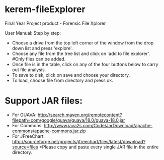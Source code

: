 # kerem-fileExplorer
Final Year Project product - Forensic File Xplorer

User Manual: Step by step:

- Choose a drive from the top left corner of the window from the drop down list and press 'explore'.
- Choose any file from the tree list and click on 'add to file explorer'. #Only files can be added.
- Once file is in the table, click on any of the four buttons below to carry out file analysis.
- To save to disk, click on save and choose your directory. 
- To load, choose file from directory and press ok.

# Support JAR files:
 - For GUAVA: http://search.maven.org/remotecontent?filepath=com/google/guava/guava/18.0/guava-18.0.jar
 - For Commons: http://www.java2s.com/Code/JarDownload/apache-commons/apache-commons.jar.zip
 - For JFreeChart: http://sourceforge.net/projects/jfreechart/files/latest/download?source=files *Please copy and paste every     single JAR file in the entire directory.
